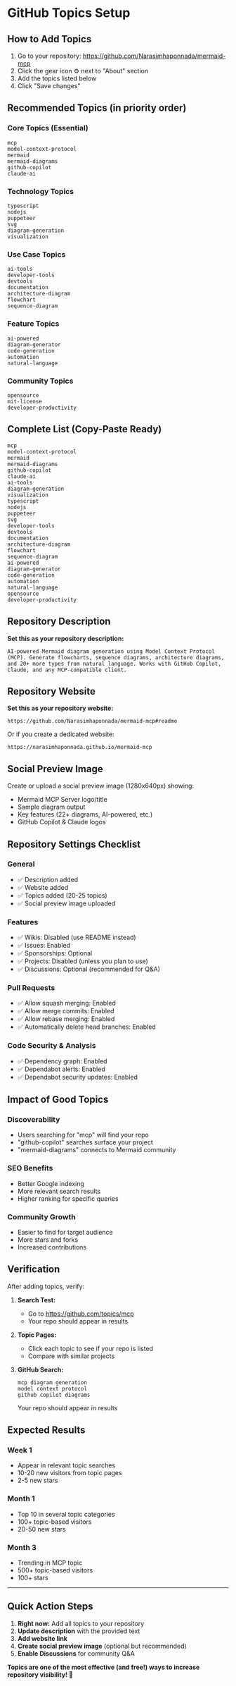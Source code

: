 # GitHub Topics Setup

## How to Add Topics

1. Go to your repository: https://github.com/Narasimhaponnada/mermaid-mcp
2. Click the gear icon ⚙️ next to "About" section
3. Add the topics listed below
4. Click "Save changes"

## Recommended Topics (in priority order)

### Core Topics (Essential)
```
mcp
model-context-protocol
mermaid
mermaid-diagrams
github-copilot
claude-ai
```

### Technology Topics
```
typescript
nodejs
puppeteer
svg
diagram-generation
visualization
```

### Use Case Topics
```
ai-tools
developer-tools
devtools
documentation
architecture-diagram
flowchart
sequence-diagram
```

### Feature Topics
```
ai-powered
diagram-generator
code-generation
automation
natural-language
```

### Community Topics
```
opensource
mit-license
developer-productivity
```

## Complete List (Copy-Paste Ready)

```
mcp
model-context-protocol
mermaid
mermaid-diagrams
github-copilot
claude-ai
ai-tools
diagram-generation
visualization
typescript
nodejs
puppeteer
svg
developer-tools
devtools
documentation
architecture-diagram
flowchart
sequence-diagram
ai-powered
diagram-generator
code-generation
automation
natural-language
opensource
developer-productivity
```

## Repository Description

**Set this as your repository description:**

```
AI-powered Mermaid diagram generation using Model Context Protocol (MCP). Generate flowcharts, sequence diagrams, architecture diagrams, and 20+ more types from natural language. Works with GitHub Copilot, Claude, and any MCP-compatible client.
```

## Repository Website

**Set this as your repository website:**

```
https://github.com/Narasimhaponnada/mermaid-mcp#readme
```

Or if you create a dedicated website:
```
https://narasimhaponnada.github.io/mermaid-mcp
```

## Social Preview Image

Create or upload a social preview image (1280x640px) showing:
- Mermaid MCP Server logo/title
- Sample diagram output
- Key features (22+ diagrams, AI-powered, etc.)
- GitHub Copilot & Claude logos

## Repository Settings Checklist

### General
- ✅ Description added
- ✅ Website added
- ✅ Topics added (20-25 topics)
- ✅ Social preview image uploaded

### Features
- ✅ Wikis: Disabled (use README instead)
- ✅ Issues: Enabled
- ✅ Sponsorships: Optional
- ✅ Projects: Disabled (unless you plan to use)
- ✅ Discussions: Optional (recommended for Q&A)

### Pull Requests
- ✅ Allow squash merging: Enabled
- ✅ Allow merge commits: Enabled
- ✅ Allow rebase merging: Enabled
- ✅ Automatically delete head branches: Enabled

### Code Security & Analysis
- ✅ Dependency graph: Enabled
- ✅ Dependabot alerts: Enabled
- ✅ Dependabot security updates: Enabled

## Impact of Good Topics

### Discoverability
- Users searching for "mcp" will find your repo
- "github-copilot" searches surface your project
- "mermaid-diagrams" connects to Mermaid community

### SEO Benefits
- Better Google indexing
- More relevant search results
- Higher ranking for specific queries

### Community Growth
- Easier to find for target audience
- More stars and forks
- Increased contributions

## Verification

After adding topics, verify:

1. **Search Test:**
   - Go to https://github.com/topics/mcp
   - Your repo should appear in results

2. **Topic Pages:**
   - Click each topic to see if your repo is listed
   - Compare with similar projects

3. **GitHub Search:**
   ```
   mcp diagram generation
   model context protocol
   github copilot diagrams
   ```
   Your repo should appear in results

## Expected Results

### Week 1
- Appear in relevant topic searches
- 10-20 new visitors from topic pages
- 2-5 new stars

### Month 1
- Top 10 in several topic categories
- 100+ topic-based visitors
- 20-50 new stars

### Month 3
- Trending in MCP topic
- 500+ topic-based visitors
- 100+ stars

---

## Quick Action Steps

1. **Right now:** Add all topics to your repository
2. **Update description** with the provided text
3. **Add website link**
4. **Create social preview image** (optional but recommended)
5. **Enable Discussions** for community Q&A

**Topics are one of the most effective (and free!) ways to increase repository visibility! 🚀**
